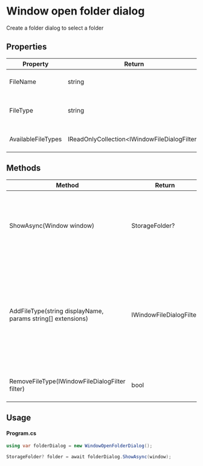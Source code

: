 # Window open folder dialog
Create a folder dialog to select a folder

## Properties
| Property | Return | Description |
| -------- | ------ | -------- |
| FileName | string | Gets or sets the file name |
| FileType | string | Gets the file type selected by the user |
| AvailableFileTypes | IReadOnlyCollection&lt;IWindowFileDialogFilter&gt; | Gets the list of available file types |

## Methods
| Method | Return | Description |
| -------- | ------ | -------- |
| ShowAsync(Window window) | StorageFolder? | Shows the dialog and returns the selected folder. Returns null if the user cancels the dialog. |
| AddFileType(string displayName, params string[] extensions) | IWindowFileDialogFilter | Adds a filter type on the dialog.<br>Extension string should start with a '.' and at least one extension string must be provided. |
| RemoveFileType(IWindowFileDialogFilter filter) | bool | Removes a filter type from the dialog. |

## Usage
#### Program.cs
```cs
using var folderDialog = new WindowOpenFolderDialog();

StorageFolder? folder = await folderDialog.ShowAsync(window);
```
